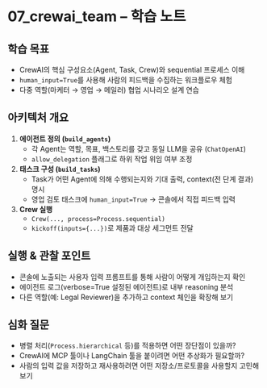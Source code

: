 # 07_crewai_team – 학습 노트

## 학습 목표
- CrewAI의 핵심 구성요소(Agent, Task, Crew)와 sequential 프로세스 이해
- `human_input=True`를 사용해 사람의 피드백을 수집하는 워크플로우 체험
- 다중 역할(마케터 → 영업 → 메일러) 협업 시나리오 설계 연습

## 아키텍처 개요
1. **에이전트 정의 (`build_agents`)**
   - 각 Agent는 역할, 목표, 백스토리를 갖고 동일 LLM을 공유 (`ChatOpenAI`)
   - `allow_delegation` 플래그로 하위 작업 위임 여부 조정
2. **태스크 구성 (`build_tasks`)**
   - Task가 어떤 Agent에 의해 수행되는지와 기대 출력, context(전 단계 결과) 명시
   - 영업 검토 태스크에 `human_input=True` → 콘솔에서 직접 피드백 입력
3. **Crew 실행**
   - `Crew(..., process=Process.sequential)`
   - `kickoff(inputs={...})`로 제품과 대상 세그먼트 전달

## 실행 & 관찰 포인트
- 콘솔에 노출되는 사용자 입력 프롬프트를 통해 사람이 어떻게 개입하는지 확인
- 에이전트 로그(verbose=True 설정된 에이전트)로 내부 reasoning 분석
- 다른 역할(예: Legal Reviewer)을 추가하고 context 체인을 확장해 보기

## 심화 질문
- 병렬 처리(`Process.hierarchical` 등)를 적용하면 어떤 장단점이 있을까?
- CrewAI에 MCP 툴이나 LangChain 툴을 붙이려면 어떤 추상화가 필요할까?
- 사람의 입력 값을 저장하고 재사용하려면 어떤 저장소/프로토콜을 사용할지 고민해보기
